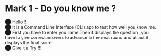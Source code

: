 # Mark 1 - Do you know me ?
⬤ Hello !! 
<br>⬤ It is a Command Line Interface (CLI) app to test how well you know me. 
<br>⬤ First you have to enter you name.Then it displays the question , you have to give correct answers to advance in the next round and at last it displays the final score.
<br>⬤ Give it a Try !!!

